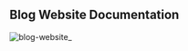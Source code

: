 ## Blog Website Documentation

![blog-website_](https://github.com/user-attachments/assets/4bd482d2-0e76-4c21-ba8b-96f7f6b73ce6)
